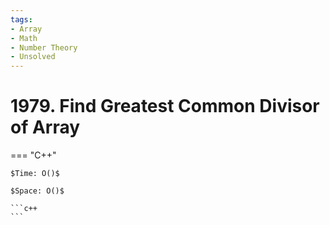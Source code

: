 ```yaml
---
tags:
- Array
- Math
- Number Theory
- Unsolved
---
```



# 1979. Find Greatest Common Divisor of Array

=== "C++"

    $Time: O()$

    $Space: O()$

    ```c++
    ```